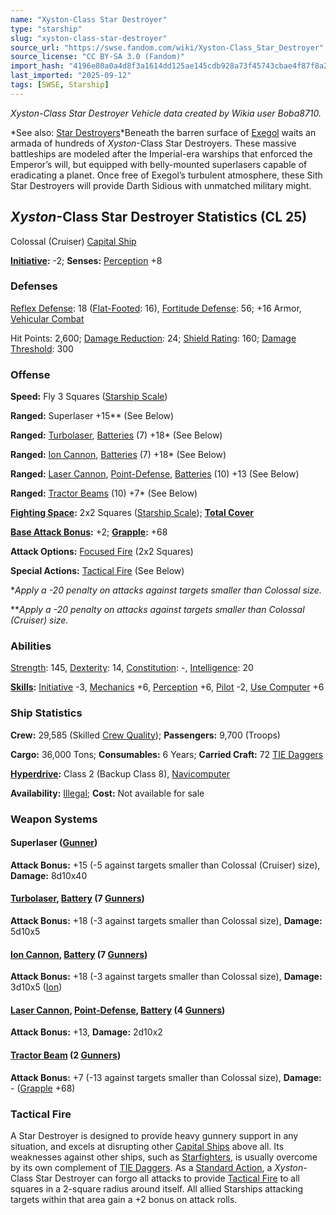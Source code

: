 ```yaml
---
name: "Xyston-Class Star Destroyer"
type: "starship"
slug: "xyston-class-star-destroyer"
source_url: "https://swse.fandom.com/wiki/Xyston-Class_Star_Destroyer"
source_license: "CC BY-SA 3.0 (Fandom)"
import_hash: "4196e80a0a4d8f3a1614dd125ae145cdb928a73f45743cbae4f87f8a2d001a4e"
last_imported: "2025-09-12"
tags: [SWSE, Starship]
---
```

*Xyston-Class Star Destroyer Vehicle data created by <bdi>Wikia user Boba8710.</bdi>*

*See also: [Star Destroyers](https://swse.fandom.com/wiki/Star_Destroyers)*Beneath the barren surface of [Exegol](https://swse.fandom.com/wiki/Exegol) waits an armada of hundreds of *Xyston*-Class Star Destroyers. These massive battleships are modeled after the Imperial-era warships that enforced the Emperor’s will, but equipped with belly-mounted superlasers capable of eradicating a planet. Once free of Exegol’s turbulent atmosphere, these Sith Star Destroyers will provide Darth Sidious with unmatched military might.
## *Xyston*-Class Star Destroyer Statistics (CL 25)
Colossal (Cruiser) [Capital Ship](https://swse.fandom.com/wiki/Capital_Ship)

**[Initiative](https://swse.fandom.com/wiki/Initiative):** -2; **Senses:** [Perception](https://swse.fandom.com/wiki/Perception) +8
### Defenses
[Reflex Defense](https://swse.fandom.com/wiki/Reflex_Defense_(Vehicles)): 18 ([Flat-Footed](https://swse.fandom.com/wiki/Flat-Footed): 16), [Fortitude Defense](https://swse.fandom.com/wiki/Fortitude_Defense_(Vehicles)): 56; +16 Armor, [Vehicular Combat](https://swse.fandom.com/wiki/Vehicular_Combat)

Hit Points: 2,600; [Damage Reduction](https://swse.fandom.com/wiki/Damage_Reduction): 24; [Shield Rating](https://swse.fandom.com/wiki/Shield_Rating): 160; [Damage Threshold](https://swse.fandom.com/wiki/Damage_Threshold_(Vehicles)): 300
### Offense
**Speed:** Fly 3 Squares ([Starship Scale](https://swse.fandom.com/wiki/Starship_Scale))

**Ranged:** Superlaser +15** (See Below)

**Ranged:** [Turbolaser](https://swse.fandom.com/wiki/Turbolaser), [Batteries](https://swse.fandom.com/wiki/Weapon_Batteries) (7) +18* (See Below)

**Ranged:** [Ion Cannon](https://swse.fandom.com/wiki/Ion_Cannon), [Batteries](https://swse.fandom.com/wiki/Weapon_Batteries) (7) +18* (See Below)

**Ranged:** [Laser Cannon](https://swse.fandom.com/wiki/Laser_Cannon), [Point-Defense](https://swse.fandom.com/wiki/Point-Defense), [Batteries](https://swse.fandom.com/wiki/Weapon_Batteries) (10) +13 (See Below)

**Ranged:** [Tractor Beams](https://swse.fandom.com/wiki/Tractor_Beams) (10) +7* (See Below)

**[Fighting Space](https://swse.fandom.com/wiki/Fighting_Space):** 2x2 Squares ([Starship Scale](https://swse.fandom.com/wiki/Starship_Scale)); **[Total Cover](https://swse.fandom.com/wiki/Total_Cover)**

**[Base Attack Bonus](https://swse.fandom.com/wiki/Base_Attack_Bonus):** +2; **[Grapple](https://swse.fandom.com/wiki/Grapple):** +68

**Attack Options:** [Focused Fire](https://swse.fandom.com/wiki/Focused_Fire) (2x2 Squares)

**Special Actions:** [Tactical Fire](https://swse.fandom.com/wiki/Tactical_Fire) (See Below)

**Apply a -20 penalty on attacks against targets smaller than Colossal size.*

***Apply a -20 penalty on attacks against targets smaller than Colossal (Cruiser) size.*
### Abilities
[Strength](https://swse.fandom.com/wiki/Strength): 145, [Dexterity](https://swse.fandom.com/wiki/Dexterity): 14, [Constitution](https://swse.fandom.com/wiki/Constitution): -, [Intelligence](https://swse.fandom.com/wiki/Intelligence): 20

**[Skills](https://swse.fandom.com/wiki/Skills):** [Initiative](https://swse.fandom.com/wiki/Initiative) -3, [Mechanics](https://swse.fandom.com/wiki/Mechanics) +6, [Perception](https://swse.fandom.com/wiki/Perception) +6, [Pilot](https://swse.fandom.com/wiki/Pilot) -2, [Use Computer](https://swse.fandom.com/wiki/Use_Computer) +6
### Ship Statistics
**Crew:** 29,585 (Skilled [Crew Quality](https://swse.fandom.com/wiki/Crew_Quality)); **Passengers:** 9,700 (Troops)

**Cargo:** 36,000 Tons; **Consumables:** 6 Years; **Carried Craft:** 72 [TIE Daggers](https://swse.fandom.com/wiki/TIE_Daggers)

**[Hyperdrive](https://swse.fandom.com/wiki/Hyperdrive):** Class 2 (Backup Class 8), [Navicomputer](https://swse.fandom.com/wiki/Navicomputer)

**Availability:** [Illegal](https://swse.fandom.com/wiki/Restricted_Items); **Cost:** Not available for sale
### Weapon Systems
#### **Superlaser ([Gunner](https://swse.fandom.com/wiki/Gunner))**
**Attack Bonus:** +15 (-5 against targets smaller than Colossal (Cruiser) size), **Damage:** 8d10x40
#### **[Turbolaser](https://swse.fandom.com/wiki/Turbolaser), [Battery](https://swse.fandom.com/wiki/Weapon_Batteries) (7 [Gunners](https://swse.fandom.com/wiki/Gunners))**
**Attack Bonus:** +18 (-3 against targets smaller than Colossal size), **Damage:** 5d10x5
#### [**Ion Cannon**](https://swse.fandom.com/wiki/Ion_Cannon)**, [Battery](https://swse.fandom.com/wiki/Weapon_Batteries) (7 [Gunners](https://swse.fandom.com/wiki/Gunners))**
**Attack Bonus:** +18 (-3 against targets smaller than Colossal size), **Damage:** 3d10x5 ([Ion](https://swse.fandom.com/wiki/Ion))
#### **[Laser Cannon](https://swse.fandom.com/wiki/Laser_Cannon), [Point-Defense](https://swse.fandom.com/wiki/Point-Defense), [Battery](https://swse.fandom.com/wiki/Weapon_Batteries) (4 [Gunners](https://swse.fandom.com/wiki/Gunners))**
**Attack Bonus:** +13, **Damage:** 2d10x2
#### **[Tractor Beam](https://swse.fandom.com/wiki/Tractor_Beam)** **(2 [Gunners](https://swse.fandom.com/wiki/Gunners))**
**Attack Bonus:** +7 (-13 against targets smaller than Colossal size), **Damage:** - ([Grapple](https://swse.fandom.com/wiki/Grapple) +68)
### Tactical Fire
A Star Destroyer is designed to provide heavy gunnery support in any situation, and excels at disrupting other [Capital Ships](https://swse.fandom.com/wiki/Capital_Ships) above all. Its weaknesses against other ships, such as [Starfighters](https://swse.fandom.com/wiki/Starfighters), is usually overcome by its own complement of [TIE Daggers](https://swse.fandom.com/wiki/TIE_Daggers). As a [Standard Action](https://swse.fandom.com/wiki/Standard_Action), a *Xyston*-Class Star Destroyer can forgo all attacks to provide [Tactical Fire](https://swse.fandom.com/wiki/Tactical_Fire) to all squares in a 2-square radius around itself. All allied Starships attacking targets within that area gain a +2 bonus on attack rolls.